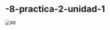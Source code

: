 # -8-practica-2-unidad-1
![#8](https://github.com/EdsonCr11/-8-practica-2-unidad-1/assets/152097705/5f3e2454-c991-46e5-bc0e-2ee7dabcc192)
